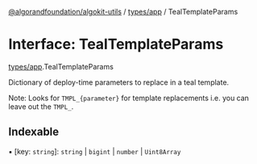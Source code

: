 [@algorandfoundation/algokit-utils](../README.md) / [types/app](../modules/types_app.md) / TealTemplateParams

# Interface: TealTemplateParams

[types/app](../modules/types_app.md).TealTemplateParams

Dictionary of deploy-time parameters to replace in a teal template.

Note: Looks for `TMPL_{parameter}` for template replacements i.e. you can leave out the `TMPL_`.

## Indexable

▪ [key: `string`]: `string` \| `bigint` \| `number` \| `Uint8Array`
